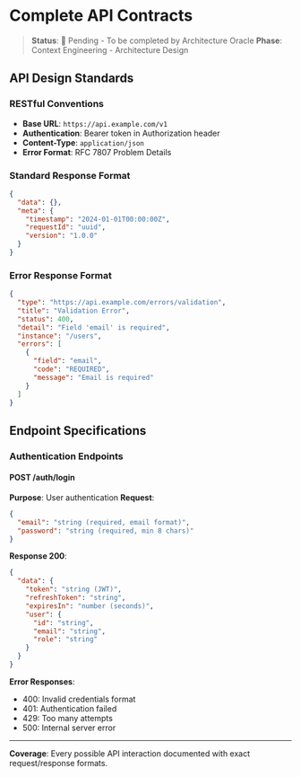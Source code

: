 # Complete API Contracts

> **Status**: 🔄 Pending - To be completed by Architecture Oracle
> **Phase**: Context Engineering - Architecture Design

## API Design Standards

### RESTful Conventions
- **Base URL**: `https://api.example.com/v1`
- **Authentication**: Bearer token in Authorization header
- **Content-Type**: `application/json`
- **Error Format**: RFC 7807 Problem Details

### Standard Response Format
```json
{
  "data": {},
  "meta": {
    "timestamp": "2024-01-01T00:00:00Z",
    "requestId": "uuid",
    "version": "1.0.0"
  }
}
```

### Error Response Format
```json
{
  "type": "https://api.example.com/errors/validation",
  "title": "Validation Error",
  "status": 400,
  "detail": "Field 'email' is required",
  "instance": "/users",
  "errors": [
    {
      "field": "email",
      "code": "REQUIRED",
      "message": "Email is required"
    }
  ]
}
```

## Endpoint Specifications

### Authentication Endpoints
<!-- Architecture Oracle will specify every endpoint -->

#### POST /auth/login
**Purpose**: User authentication
**Request**:
```json
{
  "email": "string (required, email format)",
  "password": "string (required, min 8 chars)"
}
```
**Response 200**:
```json
{
  "data": {
    "token": "string (JWT)",
    "refreshToken": "string",
    "expiresIn": "number (seconds)",
    "user": {
      "id": "string",
      "email": "string",
      "role": "string"
    }
  }
}
```
**Error Responses**:
- 400: Invalid credentials format
- 401: Authentication failed
- 429: Too many attempts
- 500: Internal server error

---
**Coverage**: Every possible API interaction documented with exact request/response formats.
